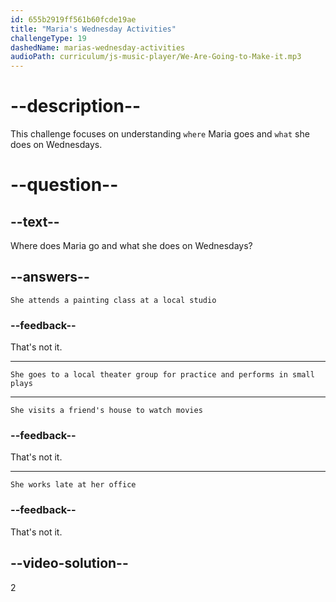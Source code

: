 ```yaml
---
id: 655b2919ff561b60fcde19ae
title: "Maria's Wednesday Activities"
challengeType: 19
dashedName: marias-wednesday-activities
audioPath: curriculum/js-music-player/We-Are-Going-to-Make-it.mp3
---
```


<!--
AUDIO REFERENCE: 
Maria: Then, on Wednesdays, I go to a local theater group. Practice goes until 9 PM. We perform small plays. It's really fun.
-->

# --description--

This challenge focuses on understanding `where` Maria goes and `what` she does on Wednesdays.

# --question--

## --text--

Where does Maria go and what she does on Wednesdays?

## --answers--

`She attends a painting class at a local studio`

### --feedback--

That's not it.

---

`She goes to a local theater group for practice and performs in small plays`

---

`She visits a friend's house to watch movies`

### --feedback--

That's not it.

---

`She works late at her office`

### --feedback--

That's not it.

## --video-solution--

2
